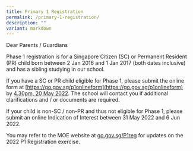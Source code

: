 ```yaml
---
title: Primary 1 Registration
permalink: /primary-1-registration/
description: ""
variant: markdown
---
```

Dear Parents / Guardians

Phase 1 registration is for a Singapore Citizen (SC) or Permanent Resident (PR) child born between 2 Jan 2016 and 1 Jan 2017 (both dates inclusive) and has a sibling studying in our school.

If you have a SC or PR child eligible for Phase 1, please submit the online form at&nbsp;[https://go.gov.sg/p1onlineform](https://go.gov.sg/p1onlineform)&nbsp; by&nbsp;<u>4.30pm, 20 May 2022</u>.&nbsp;The school will contact you if additional clarifications and / or documents are required.

If your child is non-SC / non-PR and thus not eligible for Phase 1, please submit an online Indication of Interest between 31 May 2022 and 6 Jun 2022.

You may refer to the MOE website at&nbsp;[go.gov.sg/P1reg](http://go.gov.sg/P1reg)&nbsp;for updates on the 2022 P1 Registration exercise.